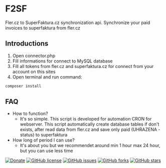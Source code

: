 # F2SF
Fler.cz to SuperFaktura.cz synchronization api. Synchronize your paid invoices to superfaktura from fler.cz 

## Introductions

1) Open connector.php
2) Fill informations for connect to MySQL database
3) Fill all tokens from fler.cz and superfaktura.cz for connect from your account on this sites
4) Open terminal and  run command:
```bash
composer install 
```

## FAQ
* How to function?
	* It's so simple. This script is developed for automation CRON for webserver. This script automatically create database tables if don't exists, after read data from fler.cz and save only paid (UHRAZENA - status) to superfaktura
* How long of period I can use?
	* It's about you but we recommendet around min 1 hour max 24 hour, but you can use less time


[![Donate](https://img.shields.io/badge/Donate-PayPal-red.svg?style=plastic)](https://www.paypal.com/cgi-bin/webscr?cmd=_s-xclick&hosted_button_id=U6FBLZZHWRS3J) [![GitHub license](https://img.shields.io/github/license/KubisGroup/F2SF.svg?style=plastic)](https://github.com/KubisGroup/F2SF/blob/master/LICENSE) [![GitHub issues](https://img.shields.io/github/issues/KubisGroup/F2SF.svg?style=plastic)](https://github.com/KubisGroup/F2SF/issues) [![GitHub forks](https://img.shields.io/github/forks/KubisGroup/F2SF.svg?style=plastic)](https://github.com/KubisGroup/F2SF/network) [![GitHub stars](https://img.shields.io/github/stars/KubisGroup/F2SF.svg?style=plastic)](https://github.com/KubisGroup/F2SF/stargazers) 